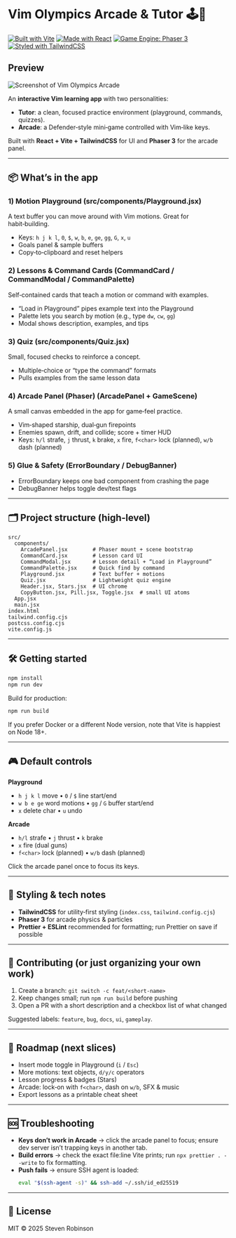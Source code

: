 # Vim Olympics Arcade & Tutor 🕹️📗

[![Built with Vite](https://img.shields.io/badge/Built%20with-Vite-646CFF.svg?logo=vite&logoColor=white)](https://vitejs.dev/)
[![Made with React](https://img.shields.io/badge/Made%20with-React-61DAFB.svg?logo=react&logoColor=black)](https://react.dev/)
[![Game Engine: Phaser 3](https://img.shields.io/badge/Game%20Engine-Phaser%203-00bcd4.svg?logo=phaser&logoColor=white)](https://phaser.io/)
[![Styled with TailwindCSS](https://img.shields.io/badge/Styled%20with-TailwindCSS-06B6D4.svg?logo=tailwindcss&logoColor=white)](https://tailwindcss.com/)


## Preview
![Screenshot of Vim Olympics Arcade](docs/screenshot.png)

An **interactive Vim learning app** with two personalities:
- **Tutor**: a clean, focused practice environment (playground, commands, quizzes).
- **Arcade**: a Defender‑style mini‑game controlled with Vim‑like keys.

Built with **React + Vite + TailwindCSS** for UI and **Phaser 3** for the arcade panel.

---

## 📦 What’s in the app

### 1) Motion Playground (src/components/Playground.jsx)
A text buffer you can move around with Vim motions. Great for habit‑building.
- Keys: `h j k l`, `0`, `$`, `w`, `b`, `e`, `ge`, `gg`, `G`, `x`, `u`
- Goals panel & sample buffers
- Copy‑to‑clipboard and reset helpers

### 2) Lessons & Command Cards (CommandCard / CommandModal / CommandPalette)
Self‑contained cards that teach a motion or command with examples.
- “Load in Playground” pipes example text into the Playground
- Palette lets you search by motion (e.g., type `dw`, `cw`, `gg`)
- Modal shows description, examples, and tips

### 3) Quiz (src/components/Quiz.jsx)
Small, focused checks to reinforce a concept.
- Multiple‑choice or “type the command” formats
- Pulls examples from the same lesson data

### 4) Arcade Panel (Phaser) (ArcadePanel + GameScene)
A small canvas embedded in the app for game‑feel practice.
- Vim‑shaped starship, dual‑gun firepoints
- Enemies spawn, drift, and collide; score + timer HUD
- Keys: `h/l` strafe, `j` thrust, `k` brake, `x` fire, `f<char>` lock (planned), `w/b` dash (planned)

### 5) Glue & Safety (ErrorBoundary / DebugBanner)
- ErrorBoundary keeps one bad component from crashing the page
- DebugBanner helps toggle dev/test flags

---

## 🗂️ Project structure (high‑level)

```
src/
  components/
    ArcadePanel.jsx        # Phaser mount + scene bootstrap
    CommandCard.jsx        # Lesson card UI
    CommandModal.jsx       # Lesson detail + “Load in Playground”
    CommandPalette.jsx     # Quick find by command
    Playground.jsx         # Text buffer + motions
    Quiz.jsx               # Lightweight quiz engine
    Header.jsx, Stars.jsx  # UI chrome
    CopyButton.jsx, Pill.jsx, Toggle.jsx  # small UI atoms
  App.jsx
  main.jsx
index.html
tailwind.config.cjs
postcss.config.cjs
vite.config.js
```

---

## 🛠️ Getting started

```bash
npm install
npm run dev
```

Build for production:
```bash
npm run build
```

If you prefer Docker or a different Node version, note that Vite is happiest on Node 18+.

---

## 🎮 Default controls

**Playground**
- `h j k l` move • `0` / `$` line start/end
- `w b e ge` word motions • `gg` / `G` buffer start/end
- `x` delete char • `u` undo

**Arcade**
- `h/l` strafe • `j` thrust • `k` brake
- `x` fire (dual guns)
- `f<char>` lock (planned) • `w/b` dash (planned)

Click the arcade panel once to focus its keys.

---

## 🎨 Styling & tech notes

- **TailwindCSS** for utility‑first styling (`index.css`, `tailwind.config.cjs`)
- **Phaser 3** for arcade physics & particles
- **Prettier + ESLint** recommended for formatting; run Prettier on save if possible

---

## 🤝 Contributing (or just organizing your own work)

1. Create a branch: `git switch -c feat/<short-name>`
2. Keep changes small; run `npm run build` before pushing
3. Open a PR with a short description and a checkbox list of what changed

Suggested labels: `feature`, `bug`, `docs`, `ui`, `gameplay`.

---

## 🧭 Roadmap (next slices)

- Insert mode toggle in Playground (`i` / `Esc`)
- More motions: text objects, `d/y/c` operators
- Lesson progress & badges (Stars)
- Arcade: lock‑on with `f<char>`, dash on `w/b`, SFX & music
- Export lessons as a printable cheat sheet

---

## 🆘 Troubleshooting

- **Keys don’t work in Arcade** → click the arcade panel to focus; ensure dev server isn’t trapping keys in another tab.
- **Build errors** → check the exact file:line Vite prints; run `npx prettier . --write` to fix formatting.
- **Push fails** → ensure SSH agent is loaded:
  ```bash
  eval "$(ssh-agent -s)" && ssh-add ~/.ssh/id_ed25519
  ```

---

## 📄 License

MIT © 2025 Steven Robinson
